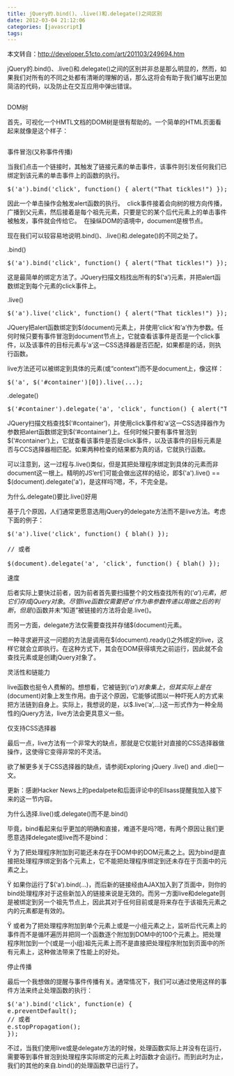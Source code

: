 ```yaml
---
title: jQuery的.bind()、.live()和.delegate()之间区别
date: 2012-03-04 21:12:06
categories: [javascript]
tags:
---
```

本文转自：<a href="http://developer.51cto.com/art/201103/249694.htm">http://developer.51cto.com/art/201103/249694.htm</a>

jQuery的.bind()、.live()和.delegate()之间的区别并非总是那么明显的，然而，如果我们对所有的不同之处都有清晰的理解的话，那么这将会有助于我们编写出更加简洁的代码，以及防止在交互应用中弹出错误。

<img src="http://images.51cto.com/files/uploadimg/20110317/1603570.jpg" alt="" />

DOM树

首先，可视化一个HMTL文档的DOM树是很有帮助的。一个简单的HTML页面看起来就像是这个样子：

<img class="aligncenter" src="http://images.51cto.com/files/uploadimg/20110317/1603571.png" alt="" />

事件冒泡(又称事件传播)

当我们点击一个链接时，其触发了链接元素的单击事件，该事件则引发任何我们已绑定到该元素的单击事件上的函数的执行。
<pre lang="js">$('a').bind('click', function() { alert("That tickles!") });</pre>
因此一个单击操作会触发alert函数的执行。
<img class="aligncenter" src="http://images.51cto.com/files/uploadimg/20110317/1603572.png" alt="" />
click事件接着会向树的根方向传播，广播到父元素，然后接着是每个祖先元素，只要是它的某个后代元素上的单击事件被触发，事件就会传给它。
<img class="aligncenter" src="http://images.51cto.com/files/uploadimg/20110317/1603573.png" alt="" />
在操纵DOM的语境中，document是根节点。

现在我们可以较容易地说明.bind()、.live()和.delegate()的不同之处了。

.bind()
<pre lang="js">$('a').bind('click', function() { alert("That tickles!") });</pre>
这是最简单的绑定方法了。JQuery扫描文档找出所有的$(‘a’)元素，并把alert函数绑定到每个元素的click事件上。

.live()
<pre lang="js">$('a').live('click', function() { alert("That tickles!") });</pre>
JQuery把alert函数绑定到$(document)元素上，并使用’click’和’a’作为参数。任何时候只要有事件冒泡到document节点上，它就查看该事件是否是一个click事件，以及该事件的目标元素与’a’这一CSS选择器是否匹配，如果都是的话，则执行函数。

live方法还可以被绑定到具体的元素(或“context”)而不是document上，像这样：
<pre lang="js">$('a', $('#container')[0]).live(...);</pre>
.delegate()
<pre lang="js">$('#container').delegate('a', 'click', function() { alert("That tickles!") });</pre>
JQuery扫描文档查找$(‘#container’)，并使用click事件和’a’这一CSS选择器作为参数把alert函数绑定到$(‘#container’)上。任何时候只要有事件冒泡到$(‘#container’)上，它就查看该事件是否是click事件，以及该事件的目标元素是否与CCS选择器相匹配。如果两种检查的结果都为真的话，它就执行函数。

可以注意到，这一过程与.live()类似，但是其把处理程序绑定到具体的元素而非document这一根上。精明的JS’er们可能会做出这样的结论，即$('a').live() == $(document).delegate('a')，是这样吗?嗯，不，不完全是。

为什么.delegate()要比.live()好用

基于几个原因，人们通常更愿意选用jQuery的delegate方法而不是live方法。考虑下面的例子：
<pre lang="js">$('a').live('click', function() { blah() });

// 或者

$(document).delegate('a', 'click', function() { blah() });</pre>
速度

后者实际上要快过前者，因为前者首先要扫描整个的文档查找所有的$(‘a’)元素，把它们存成jQuery对象。尽管live函数仅需要把’a’作为串参数传递以用做之后的判断，但是$()函数并未“知道”被链接的方法将会是.live()。

而另一方面，delegate方法仅需要查找并存储$(document)元素。

一种寻求避开这一问题的方法是调用在$(document).ready()之外绑定的live，这样它就会立即执行。在这种方式下，其会在DOM获得填充之前运行，因此就不会查找元素或是创建jQuery对象了。

灵活性和链能力

live函数也挺令人费解的。想想看，它被链到$(‘a’)对象集上，但其实际上是在$(document)对象上发生作用。由于这个原因，它能够试图以一种吓死人的方式来把方法链到自身上。实际上，我想说的是，以$.live(‘a’,…)这一形式作为一种全局性的jQuery方法，live方法会更具意义一些。

仅支持CSS选择器

最后一点，live方法有一个非常大的缺点，那就是它仅能针对直接的CSS选择器做操作，这使得它变得非常的不灵活。

欲了解更多关于CSS选择器的缺点，请参阅Exploring jQuery .live() and .die()一文。

更新：感谢Hacker News上的pedalpete和后面评论中的Ellsass提醒我加入接下来的这一节内容。

为什么选择.live()或.delegate()而不是.bind()

毕竟，bind看起来似乎更加的明确和直接，难道不是吗?嗯，有两个原因让我们更愿意选择delegate或live而不是bind：

Ÿ 为了把处理程序附加到可能还未存在于DOM中的DOM元素之上。因为bind是直接把处理程序绑定到各个元素上，它不能把处理程序绑定到还未存在于页面中的元素之上。

Ÿ 如果你运行了$(‘a’).bind(…)，而后新的链接经由AJAX加入到了页面中，则你的bind处理程序对于这些新加入的链接来说是无效的。而另一方面live和delegate则是被绑定到另一个祖先节点上，因此其对于任何目前或是将来存在于该祖先元素之内的元素都是有效的。

Ÿ 或者为了把处理程序附加到单个元素上或是一小组元素之上，监听后代元素上的事件而不是循环遍历并把同一个函数逐个附加到DOM中的100个元素上。把处理程序附加到一个(或是一小组)祖先元素上而不是直接把处理程序附加到页面中的所有元素上，这种做法带来了性能上的好处。

停止传播

最后一个我想做的提醒与事件传播有关。通常情况下，我们可以通过使用这样的事件方法来终止处理函数的执行：
<pre lang="js">$('a').bind('click', function(e) {
e.preventDefault();
// 或者
e.stopPropagation();
});</pre>
不过，当我们使用live或是delegate方法的时候，处理函数实际上并没有在运行，需要等到事件冒泡到处理程序实际绑定的元素上时函数才会运行。而到此时为止，我们的其他的来自.bind()的处理函数早已运行了。